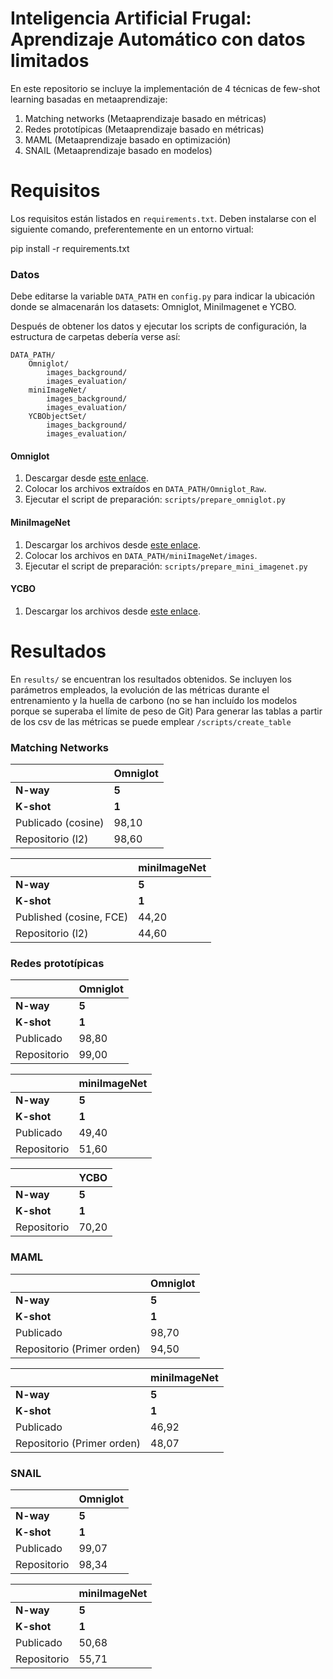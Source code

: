 # Inteligencia Artificial Frugal: Aprendizaje Automático con datos limitados

En este repositorio se incluye la implementación de 4 técnicas de few-shot learning basadas en metaaprendizaje:
1. Matching networks (Metaaprendizaje basado en métricas)
2. Redes prototípicas (Metaaprendizaje basado en métricas)
3. MAML (Metaaprendizaje basado en optimización)
4. SNAIL (Metaaprendizaje basado en modelos)

# Requisitos

Los requisitos están listados en `requirements.txt`. Deben instalarse con el siguiente comando, preferentemente en un entorno virtual:

pip install -r requirements.txt

### Datos

Debe editarse la variable `DATA_PATH` en `config.py` para indicar la ubicación donde se almacenarán los datasets: Omniglot, MiniImagenet e YCBO.

Después de obtener los datos y ejecutar los scripts de configuración, la estructura de carpetas debería verse así:

```
DATA_PATH/
    Omniglot/
        images_background/
        images_evaluation/
    miniImageNet/
        images_background/
        images_evaluation/
    YCBObjectSet/
        images_background/
        images_evaluation/
```


#### Omniglot

1. Descargar desde [este enlace](https://github.com/brendenlake/omniglot/tree/master/python).
2. Colocar los archivos extraídos en `DATA_PATH/Omniglot_Raw`.
3. Ejecutar el script de preparación: `scripts/prepare_omniglot.py`


#### MiniImageNet

1. Descargar los archivos desde [este enlace](https://drive.google.com/file/d/0B3Irx3uQNoBMQ1FlNXJsZUdYWEE/view).
2. Colocar los archivos en `DATA_PATH/miniImageNet/images`.
3. Ejecutar el script de preparación: `scripts/prepare_mini_imagenet.py`

#### YCBO

1. Descargar los archivos desde [este enlace](http://ycb-benchmarks.s3-website-us-east-1.amazonaws.com/).

# Resultados

En `results/` se encuentran los resultados obtenidos. Se incluyen los parámetros empleados, la evolución de las métricas durante el entrenamiento y la huella de carbono (no se han incluído los modelos porque se superaba el límite de peso de Git)
Para generar las tablas a partir de los csv de las métricas se puede emplear `/scripts/create_table`

### Matching Networks

|                     | Omniglot|
|---------------------|---------|
| **N-way**           | **5**   |
| **K-shot**          | **1**   |
| Publicado (cosine)  | 98,10   |
| Repositorio (l2)    | 98,60   |

|                        | miniImageNet|
|------------------------|-------------|
| **N-way**              | **5**       |
| **K-shot**             | **1**       |
| Published (cosine, FCE)| 44,20       |
| Repositorio (l2)       | 44,60       |

### Redes prototípicas


|                  | Omniglot |
|------------------|----------|
| **N-way**        | **5**    |
| **K-shot**       | **1**    |
| Publicado        | 98,80    |
| Repositorio      | 99,00    |

|                  | miniImageNet|
|------------------|-------------|
| **N-way**        | **5**       |
| **K-shot**       | **1**       |
| Publicado        | 49,40       |
| Repositorio      | 51,60       |

|                  | YCBO     |
|------------------|----------|
| **N-way**        | **5**    |
| **K-shot**       | **1**    |
| Repositorio      | 70,20    |

### MAML

|                            |   Omniglot  |
|----------------------------|-------------|
| **N-way**                  | **5**       |
| **K-shot**                 | **1**       |
| Publicado                  | 98,70       |
| Repositorio (Primer orden) | 94,50       |

|                            | miniImageNet|
|----------------------------|-------------|
| **N-way**                  | **5**       |
| **K-shot**                 | **1**       |
| Publicado                  | 46,92       |
| Repositorio (Primer orden) | 48,07       |

### SNAIL


|                  | Omniglot |
|------------------|----------|
| **N-way**        | **5**    |
| **K-shot**       | **1**    |
| Publicado        | 99,07    |
| Repositorio      | 98,34    |

|                  | miniImageNet|
|------------------|-------------|
| **N-way**        | **5**       |
| **K-shot**       | **1**       |
| Publicado        | 50,68       |
| Repositorio      | 55,71       |
